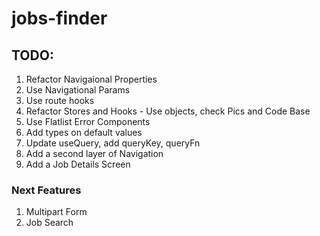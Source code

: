 # jobs-finder

## TODO:

1. Refactor Navigaional Properties
2. Use Navigational Params
3. Use route hooks
4. Refactor Stores and Hooks - Use objects, check Pics and Code Base
5. Use Flatlist Error Components
6. Add types on default values
7. Update useQuery, add queryKey, queryFn
8. Add a second layer of Navigation
9. Add a Job Details Screen

### Next Features

1. Multipart Form
2. Job Search
